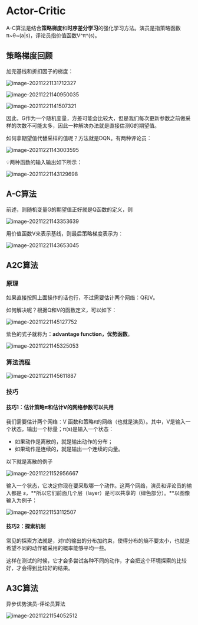 # Actor-Critic

A-C算法是结合**策略梯度**和**时序差分学习**的强化学习方法。演员是指策略函数π~θ~(a|s)，评论员指价值函数V^π^(s)。

## 策略梯度回顾

加完基线和折扣因子的梯度：

![image-20211221131712327](images/image-20211221131712327.png)

 ![image-20211221140950035](images/image-20211221140950035.png)

![image-20211221141507321](images/image-20211221141507321.png)

因此，G作为一个随机变量，方差可能会比较大，但是我们每次更新参数之前做采样的次数不可能太多，因此一种解决办法就是直接估测G的期望值。

如何拿期望值代替采样的值呢？方法就是DQN。有两种评论员：

![image-20211221143003595](images/image-20211221143003595.png)

💡两种函数的输入输出如下所示：

![image-20211221143129698](images/image-20211221143129698.png)



## A-C算法

前述，则随机变量G的期望值正好就是Q函数的定义，则

![image-20211221143353639](images/image-20211221143353639.png)

用价值函数V来表示基线，则最后策略梯度表示为：

![image-20211221143653045](images/image-20211221143653045.png)



## A2C算法

### 原理

如果直接按照上面操作的话也行，不过需要估计两个网络：Q和V。

如何解决呢？根据Q和V的函数定义，可以如下：

![image-20211221145127752](images/image-20211221145127752.png)

紫色的式子就称为：**advantage function，优势函数**。

![image-20211221145325053](images/image-20211221145325053.png)

### 算法流程

![image-20211221145611887](images/image-20211221145611887.png)

### 技巧

#### 技巧1：估计策略π和估计V的网络参数可以共用

我们需要估计两个网络：V 函数和策略π的网络（也就是演员）。其中，V是输入一个状态，输出一个标量；π(s)是输入一个状态：

- 如果动作是离散的，就是输出动作的分布；
- 如果动作是连续的，就是输出一个连续的向量。

以下就是离散的例子

![image-20211221152956667](images/image-20211221152956667.png)

输入一个状态，它决定你现在要采取哪一个动作。这两个网络，演员和评论员的输入都是 *s*，**所以它们前面几个层（layer）是可以共享的（绿色部分）。**以图像输入为例子：

![image-20211221153112507](images/image-20211221153112507.png)

#### 技巧2：探索机制

常见的探索方法就是，对π的输出的分布加约束，使得分布的熵不要太小，也就是希望不同的动作被采用的概率能够平均一些。

这样在测试的时候，它才会多尝试各种不同的动作，才会把这个环境探索的比较好，才会得到比较好的结果。



## A3C算法

异步优势演员-评论员算法

![image-20211221154052512](images/image-20211221154052512.png)

